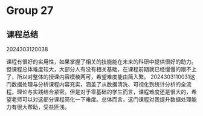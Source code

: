 # Group 27


## 课程总结

2024303120038

课程有很好的实用性，如果掌握了相关的技能能在未来的科研中提供很好的助力。但课程总体难度较大，大部分人有没有相关基础，在课程前期就已经慢慢的跟不上了，所以对整体的授课内容模棱两可，希望难度能由简入繁。
2024303110031这门数据处理与分析课程内容充实，涵盖了从数据清洗、可视化到统计分析的全流程，理论与实践结合紧密。但是对于零基础的学生而言，课程难度还是很大的，希望老师可以对这部分课程简化一下难度。总体而言，这门课程对我提升数据处理能力有很大帮助，受益匪浅。

